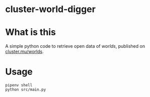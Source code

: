 # cluster-world-digger

# What is this

A simple python code to retrieve open data of *worlds*, published on [cluster.mu/worlds](https://cluster.mu/worlds).

# Usage

```
pipenv shell
python src/main.py
```
